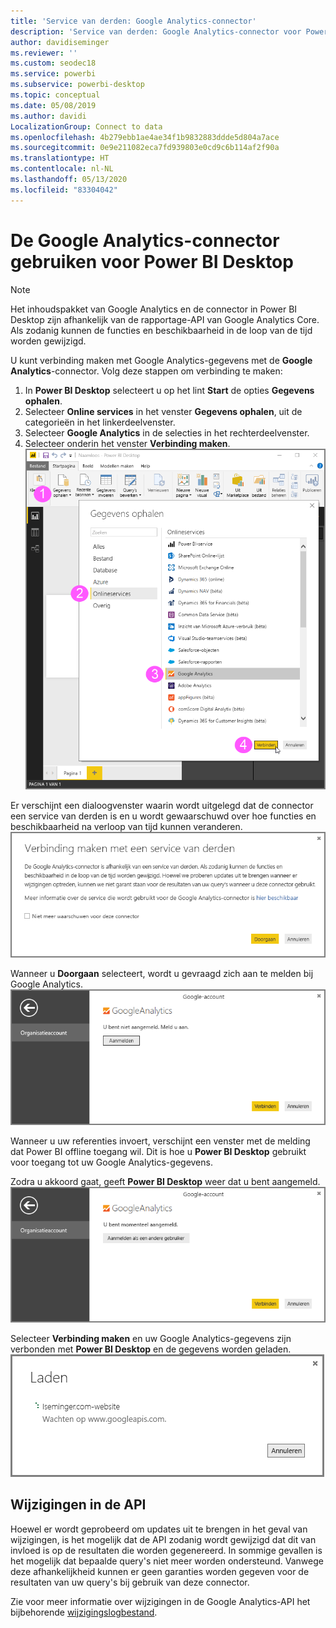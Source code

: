 ```yaml
---
title: 'Service van derden: Google Analytics-connector'
description: 'Service van derden: Google Analytics-connector voor Power BI Desktop'
author: davidiseminger
ms.reviewer: ''
ms.custom: seodec18
ms.service: powerbi
ms.subservice: powerbi-desktop
ms.topic: conceptual
ms.date: 05/08/2019
ms.author: davidi
LocalizationGroup: Connect to data
ms.openlocfilehash: 4b279ebb1ae4ae34f1b9832883ddde5d804a7ace
ms.sourcegitcommit: 0e9e211082eca7fd939803e0cd9c6b114af2f90a
ms.translationtype: HT
ms.contentlocale: nl-NL
ms.lasthandoff: 05/13/2020
ms.locfileid: "83304042"
---
```

# <a name="use-the-google-analytics-connector-for-power-bi-desktop"></a>De Google Analytics-connector gebruiken voor Power BI Desktop
> [!NOTE]
> Het inhoudspakket van Google Analytics en de connector in Power BI Desktop zijn afhankelijk van de rapportage-API van Google Analytics Core. Als zodanig kunnen de functies en beschikbaarheid in de loop van de tijd worden gewijzigd.

U kunt verbinding maken met Google Analytics-gegevens met de **Google Analytics**-connector. Volg deze stappen om verbinding te maken:

1. In **Power BI Desktop** selecteert u op het lint **Start** de opties **Gegevens ophalen**.
2. Selecteer **Online services** in het venster **Gegevens ophalen**, uit de categorieën in het linkerdeelvenster.
3. Selecteer **Google Analytics** in de selecties in het rechterdeelvenster.
4. Selecteer onderin het venster **Verbinding maken**.  
   ![](media/service-google-analytics-connector/tps_googleanalytics_1.png)

Er verschijnt een dialoogvenster waarin wordt uitgelegd dat de connector een service van derden is en u wordt gewaarschuwd over hoe functies en beschikbaarheid na verloop van tijd kunnen veranderen.  
![](media/service-google-analytics-connector/tps_googleanalytics_2.png)

Wanneer u **Doorgaan** selecteert, wordt u gevraagd zich aan te melden bij Google Analytics.  
![](media/service-google-analytics-connector/tps_googleanalytics_3.png)

Wanneer u uw referenties invoert, verschijnt een venster met de melding dat Power BI offline toegang wil. Dit is hoe u **Power BI Desktop** gebruikt voor toegang tot uw Google Analytics-gegevens.  

Zodra u akkoord gaat, geeft **Power BI Desktop** weer dat u bent aangemeld.  
![](media/service-google-analytics-connector/tps_googleanalytics_5.png)

Selecteer **Verbinding maken** en uw Google Analytics-gegevens zijn verbonden met **Power BI Desktop** en de gegevens worden geladen.  
![](media/service-google-analytics-connector/tps_googleanalytics_6.png)

## <a name="changes-to-the-api"></a>Wijzigingen in de API
Hoewel er wordt geprobeerd om updates uit te brengen in het geval van wijzigingen, is het mogelijk dat de API zodanig wordt gewijzigd dat dit van invloed is op de resultaten die worden gegenereerd. In sommige gevallen is het mogelijk dat bepaalde query's niet meer worden ondersteund. Vanwege deze afhankelijkheid kunnen er geen garanties worden gegeven voor de resultaten van uw query's bij gebruik van deze connector.

Zie voor meer informatie over wijzigingen in de Google Analytics-API het bijbehorende [wijzigingslogbestand](https://developers.google.com/analytics/devguides/changelog).

